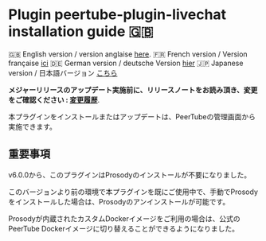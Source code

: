 # Plugin peertube-plugin-livechat installation guide 🇬🇧

🇬🇧 English version / version anglaise [here](./installation.md).
🇫🇷 French version / Version française [ici](./installation.fr.md)
🇩🇪 German version / deutsche Version [hier](./installation.de.md)
🇯🇵 Japanese version / 日本語バージョン [こちら](./installation.ja.md)

**メジャーリリースのアップデート実施前に、リリースノートをお読み頂き、変更をご確認ください : [変更履歴](../CHANGELOG.md)**.

本プラグインをインストールまたはアップデートは、PeerTubeの管理画面から実施できます。

## 重要事項

v6.0.0から、このプラグインはProsodyのインストールが不要になりました。

このバージョンより前の環境で本プラグインを既にご使用中で、手動でProsodyをインストールした場合は、Prosodyのアンインストールが可能です。

Prosodyが内蔵されたカスタムDockerイメージをご利用の場合は、公式のPeerTube Dockerイメージに切り替えることができるようになりました。
